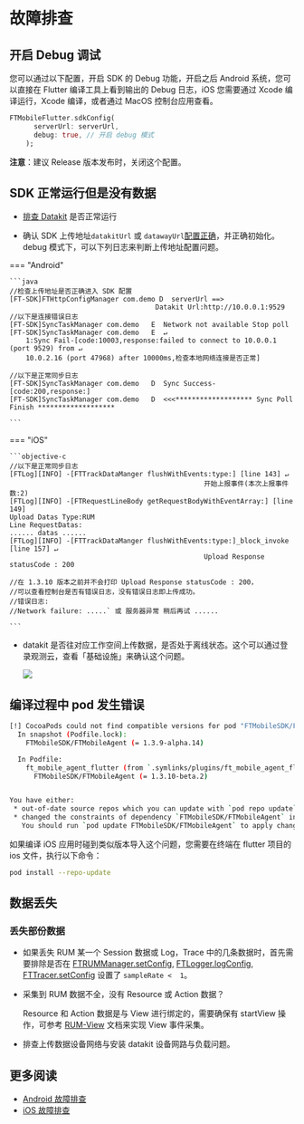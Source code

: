 # 故障排查
## 开启 Debug 调试
您可以通过以下配置，开启 SDK 的 Debug 功能，开启之后 Android 系统，您可以直接在 Flutter 编译工具上看到输出的 Debug 日志，iOS 您需要通过 Xcode 编译运行，Xcode 编译，或者通过 MacOS 控制台应用查看。

```dart
FTMobileFlutter.sdkConfig(
      serverUrl: serverUrl,
      debug: true, // 开启 debug 模式
    );
```

**注意**：建议 Release 版本发布时，关闭这个配置。

## SDK 正常运行但是没有数据

* [排查 Datakit](../../datakit/why-no-data.md) 是否正常运行

* 确认 SDK 上传地址`datakitUrl` 或 `datawayUrl`[配置正确](app-access.md#base-setting)，并正确初始化。debug 模式下，可以下列日志来判断上传地址配置问题。

=== "Android"

    ```java
    //检查上传地址是否正确进入 SDK 配置
    [FT-SDK]FTHttpConfigManager com.demo D  serverUrl ==>
                                        Datakit Url:http://10.0.0.1:9529
    //以下是连接错误日志
    [FT-SDK]SyncTaskManager com.demo   E  Network not available Stop poll
    [FT-SDK]SyncTaskManager com.demo   E  ↵
        1:Sync Fail-[code:10003,response:failed to connect to 10.0.0.1 (port 9529) from ↵
        10.0.2.16 (port 47968) after 10000ms,检查本地网络连接是否正常]
    
    //以下是正常同步日志
    [FT-SDK]SyncTaskManager com.demo   D  Sync Success-[code:200,response:]
    [FT-SDK]SyncTaskManager com.demo   D  <<<******************* Sync Poll Finish *******************
    
    ```

=== "iOS"

    ```objective-c
    //以下是正常同步日志
    [FTLog][INFO] -[FTTrackDataManger flushWithEvents:type:] [line 143] ↵
                                                    开始上报事件(本次上报事件数:2)
    [FTLog][INFO] -[FTRequestLineBody getRequestBodyWithEventArray:] [line 149]
    Upload Datas Type:RUM
    Line RequestDatas:
    ...... datas ......
    [FTLog][INFO] -[FTTrackDataManger flushWithEvents:type:]_block_invoke [line 157] ↵
                                                    Upload Response statusCode : 200

    //在 1.3.10 版本之前并不会打印 Upload Response statusCode : 200，
    //可以查看控制台是否有错误日志，没有错误日志即上传成功。
    //错误日志:
    //Network failure: .....` 或 服务器异常 稍后再试 ......

    ```

* datakit 是否往对应工作空间上传数据，是否处于离线状态。这个可以通过登录观测云，查看「基础设施」来确认这个问题。

	![](../img/17.trouble_shooting_android_datakit_check.png)

## 编译过程中 pod 发生错误

```bash
[!] CocoaPods could not find compatible versions for pod "FTMobileSDK/FTMobileAgent":
  In snapshot (Podfile.lock):
    FTMobileSDK/FTMobileAgent (= 1.3.9-alpha.14)

  In Podfile:
    ft_mobile_agent_flutter (from `.symlinks/plugins/ft_mobile_agent_flutter/ios`) was resolved to 0.0.2, which depends on
      FTMobileSDK/FTMobileAgent (= 1.3.10-beta.2)


You have either:
 * out-of-date source repos which you can update with `pod repo update` or with `pod install --repo-update`.
 * changed the constraints of dependency `FTMobileSDK/FTMobileAgent` inside your development pod `ft_mobile_agent_flutter`.
   You should run `pod update FTMobileSDK/FTMobileAgent` to apply changes you've made.

```

如果编译 iOS 应用时碰到类似版本导入这个问题，您需要在终端在 flutter 项目的 ios 文件，执行以下命令：

```bash
pod install --repo-update
```

## 数据丢失
### 丢失部份数据
* 如果丢失 RUM 某一个 Session 数据或 Log，Trace 中的几条数据时，首先需要排除是否在 [FTRUMManager.setConfig](app-access.md#rum-config), [FTLogger.logConfig](app-access.md#log-config), [FTTracer.setConfig](app-access.md#trace-config) 设置了 `sampleRate <  1`。
* 采集到 RUM 数据不全，没有 Resource 或 Action 数据？

	Resource 和 Action 数据是与 View 进行绑定的，需要确保有 startView 操作，可参考 [RUM-View](app-access.md#rum-view) 文档来实现 View 事件采集。

* 排查上传数据设备网络与安装 datakit 设备网路与负载问题。

## 更多阅读

* [Android 故障排查](../android/app-troubleshooting.md)
* [iOS 故障排查](../ios/app-troubleshooting.md)